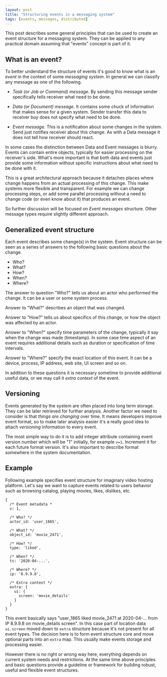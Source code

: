 ```yaml
---
layout: post
title: "Structuring events in a messaging system"
tags: [events, messages, distributed]
---
```


This post describes some general principles that can be used to create an event 
structure for a messaging system. They can be applied to any practical domain 
assuming that "events" concept is part of it.


## What is an event?

To better understand the structure of events it's good to know what is an 
_event_ in the context of some _messaging system_. In general we can classify 
any message as one of the following.

* _Task (or Job or Command) message._ By sending this message sender 
  specifically tells receiver what need to be done.

* _Data (or Document) message._ It contains some chuck of information that makes 
  sense for a given system. Sender transfer this data to receiver buy does not 
  specify what need to be done.

* _Event message._ This is a notification about some changes in the system.  
  Send just notifies receiver about this change. As with a Data message it does 
  not tell how receiver should react.

In some cases the distinction between Data and Event messages is blurry. Events 
can contain entire objects, typically for easier processing on the receiver's 
side. What's more important is that both data and events just provide some 
information without specific instructions about what need to be done with it.

This is a great architectural approach because it detaches places where change 
happens from an actual processing of this change. This make systems more 
flexible and transparent. For example we can change processing steps, or add 
some parallel processing without a need to change code (or even know about it) 
that produces an event.

So further discussion will be focused on _Event messages_ structure. Other 
message types require slightly different approach.


## Generalized event structure

Each event describes some change(s) in the system. Event structure can be seen 
as a series of answers to the following basic questions about the change.

- Who?
- What?
- How?
- When?
- Where?

The answer to question "Who?" tells us about an actor who performed the change. 
It can be a user or some system process.

Answer to "What?" describes an object that was changed.

Answer to "How?" tells us about specifics of this change, or how the object was 
affected by an actor.

Answer to "When?" specify time parameters of the change, typically it say when 
the change was made (timestamp). In some case time aspect of an event requires 
additional details such as duration or specification of time intervals.

Answer to "Where?" specify the exact location of this event. It can be a device, 
process, IP address, web site, UI screen and so on.

In addition to these questions it is necessary sometime to provide additional 
useful data, or we may call it _extra context_ of the event.


## Versioning

Events generated by the system are often placed into long term storage. They can 
be later retrieved for further analysis. Another factor we need to consider is 
that _things are changing_ over time. It means developers improve event format, 
so to make later analysis easier it's a really good idea to attach _versioning_ 
information to every event.

The most simple way to do it is to add integer attribute containing event 
version number which will be "1" initially, for example `v=1`. Increment it for 
each future format version. It's also important to describe format somewhere in 
the system documentation.


## Example

Following example specifies event structure for imaginary video hosting 
platform. Let's say we want to capture events related to users behavior such as 
browsing catalog, playing movies, likes, dislikes, etc.

```
{
  /* Event metadata *
  v: 1,

  /* Who? */
  actor_id: 'user_1865',

  /* What? */
  object_id: 'movie_2471',

  /* How? */
  type: 'liked',

  /* When? */
  ts: '2020-04-...',

  /* Where? */
  ip: '8.9.9.8',

  /* Extra context */
  extra: {
    ui: {
      screen: 'movie_details'
    }
  }
}
```

This event basically says "user_1865 liked movie_2471 at 2020-04-... from IP 
8.9.9.8 on movie_details screen". In this case part of location data `ui.screen` 
moved down to `extra` structure because it's not present for all event types. 
The decision here is to form event structure core and move optional parts into 
an `extra` map. This usually make events storage and processing easier.

However there is no right or wrong way here, everything depends on current 
system needs and restrictions. At the same time above principles and basic 
questions provide a guideline or framework for building robust, useful and 
flexible event structures.
